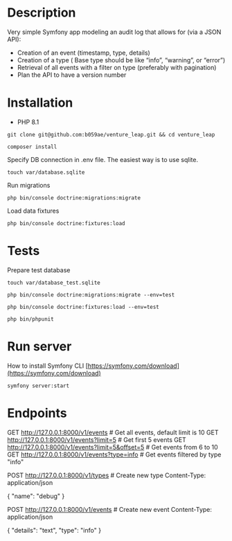 # Description
Very simple Symfony app modeling an audit log that allows for (via a JSON API):
- Creation of an event (timestamp, type, details)
- Creation of a type ( Base type should be like “info”, “warning”, or “error”)
- Retrieval of all events with a filter on type (preferably with pagination)
- Plan the API to have a version number

# Installation
* PHP 8.1

```git clone git@github.com:b059ae/venture_leap.git && cd venture_leap```

```composer install``` 

Specify DB connection in .env file. The easiest way is to use sqlite.

```touch var/database.sqlite```

Run migrations

```php bin/console doctrine:migrations:migrate```

Load data fixtures 

```php bin/console doctrine:fixtures:load```

# Tests
Prepare test database

```touch var/database_test.sqlite```

```php bin/console doctrine:migrations:migrate --env=test```

```php bin/console doctrine:fixtures:load --env=test```

```php bin/phpunit```

# Run server
How to install Symfony CLI [https://symfony.com/download](https://symfony.com/download)

```symfony server:start```

# Endpoints
GET http://127.0.0.1:8000/v1/events # Get all events, default limit is 10
GET http://127.0.0.1:8000/v1/events?limit=5 # Get first 5 events
GET http://127.0.0.1:8000/v1/events?limit=5&offset=5 # Get events from 6 to 10
GET http://127.0.0.1:8000/v1/events?type=info # Get events filtered by type "info"

POST http://127.0.0.1:8000/v1/types # Create new type
Content-Type: application/json

{
"name": "debug"
}


POST http://127.0.0.1:8000/v1/events # Create new event
Content-Type: application/json

{
"details": "text",
"type": "info"
}